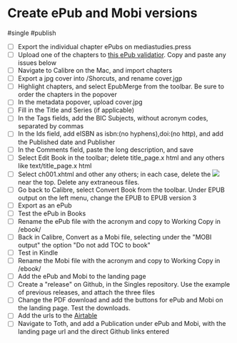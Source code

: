 # Create ePub and Mobi versions

#single #publish

- [ ] Export the individual chapter ePubs on mediastudies.press
- [ ] Upload one of the chapters to [this ePub validatior](https://www.ebookit.com/tools/bp/Bo/eBookIt/epub-validator). Copy and paste any issues below
- [ ] Navigate to Calibre on the Mac, and import chapters
- [ ] Export a jpg cover into /Shorcuts, and rename cover.jgp
- [ ] Highlight chapters, and select EpubMerge from the toolbar. Be sure to order the chapters in the popover
- [ ] In the metadata popover, upload cover.jpg
- [ ] Fill in the Title and Series (if applicable)
- [ ] In the Tags fields, add the BIC Subjects, without acronym codes, separated by commas
- [ ] In the Ids field, add eISBN as isbn:(no hyphens),doi:(no http), and add the Published date and Publisher
- [ ] In the Comments field, paste the long description, and save
- [ ] Select Edit Book in the toolbar; delete title_page.x html and any others like text/title_page.x html
- [ ] Select ch001.xhtml and other any others; in each case, delete the <img src=…> near the top. Delete any extraneous files.
- [ ] Go back to Calibre, select Convert Book from the toolbar. Under EPUB output on the left menu, change the EPUB to EPUB version 3
- [ ] Export as an ePub
- [ ] Test the ePub in Books
- [ ] Rename the ePub file with the acronym and copy to Working Copy in /ebook/
- [ ] Back in Calibre, Convert as a Mobi file, selecting under the "MOBI output" the option "Do not add TOC to book"
- [ ] Test in Kindle
- [ ] Rename the Mobi file with the acronym and copy to Working Copy in /ebook/
- [ ] Add the ePub and Mobi to the landing page
- [ ] Create a "release" on Github, in the Singles repository. Use the example of previous releases, and attach the three files
- [ ] Change the PDF download and add the buttons for ePub and Mobi on the landing page. Test the downloads.
- [ ] Add the urls to the [Airtable](x-icabmobile://x-callback-url/open?url=https://airtable.com/appPjI0eV14CIXQLh/tblnzCOtlepm5AvFS/viwApIryc4XK0bA57?blocks=hide)
- [ ] Navigate to Toth, and add a Publication under ePub and Mobi, with the landing page url and the direct Github links entered